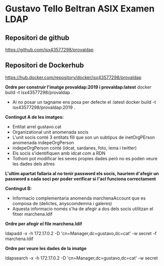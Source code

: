 # Gustavo Tello Beltran ASIX Examen LDAP

## Repositori de github
https://github.com/isx43577298/provaldap

## Repositori de Dockerhub
https://hub.docker.com/repository/docker/isx43577298/provaldap

__Ordre per construir l'imatge provaldap:2019 i provaldap:latest__
docker build -t isx43577298/provaldap . 
+ Al no posar un tagname ens posa per defecte el :latest
docker build -t isx43577298/provaldap:2019 .

__Contingut A de les imatges:__

+ Entitat arrel gustavo.cat
+ Organizational unit anomenada socis
+ L'unit socis conté 3 entitats fill que son un subtipus de inetOrgPErson anomenada indepeOrgPerson
+ indepeOrgPerson conté (idcat, sardanes, foto, lema i twitter)
+ Els socis s'identifiquen amb idcat com a RDN
+ Tothom pot modificar les seves propies dades però no es poden veure les dades dels altres

__L'ultim apartat fallaria al no tenir password els socis, hauriem d'afegir un password a cada soci per poder verificar si l'acl funciona correctament__

__Contingut B:__

+ Informacio complementaria anomenda marchenaAccount que es composa de (delictes, anyscomdemna i galeres)
+ Aquesta informacio només s'ha de afegir a dos dels socis utilitzan el fitxer marchena.ldif

__Ordre per afegir el file marchena.ldif__

ldapadd -x -h 172.17.0.2 -D 'cn=Manager,dc=gustavo,dc=cat' -w secret -f marchena.ldif

__Ordre per veure les dades de la imatge__

ldapsearch -x -h 172.17.0.2 -D 'cn=Manager,dc=gustavo,dc=cat' -w secret 

